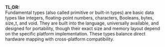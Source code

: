 **TL;DR:**  
Fundamental types (also called primitive or built-in types) are basic data types like integers, floating-point numbers, characters, Booleans, bytes, size_t, and void. They are built into the language, universally available, and designed for portability, though their exact size and memory layout depend on the specific platform implementation. These types balance direct hardware mapping with cross-platform compatibility.
